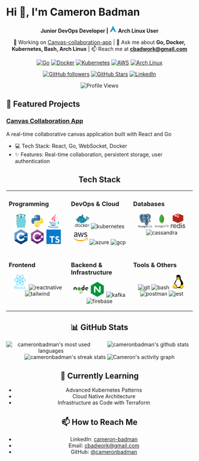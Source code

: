 # Hi 👋, I'm Cameron Badman

<div align="center">
  
**Junior DevOps Developer | <img src="https://raw.githubusercontent.com/devicons/devicon/master/icons/archlinux/archlinux-original.svg" alt="arch" width="20" height="20"/> Arch Linux User**

🔭 Working on [Canvas-collaboration-app](https://github.com/CameronBadman/Canvis-collab-webapp) | 💬 Ask me about **Go, Docker, Kubernetes, Bash, Arch Linux** | 📫 Reach me at **cbadwork@gmail.com**

[![Go](https://img.shields.io/badge/Go-00ADD8?style=for-the-badge&logo=go&logoColor=white)](https://golang.org)
[![Docker](https://img.shields.io/badge/Docker-2CA5E0?style=for-the-badge&logo=docker&logoColor=white)](https://www.docker.com/)
[![Kubernetes](https://img.shields.io/badge/kubernetes-326ce5.svg?&style=for-the-badge&logo=kubernetes&logoColor=white)](https://kubernetes.io)
[![AWS](https://img.shields.io/badge/AWS-232F3E?style=for-the-badge&logo=amazon-aws&logoColor=white)](https://aws.amazon.com)
[![Arch Linux](https://img.shields.io/badge/Arch_Linux-1793D1?style=for-the-badge&logo=arch-linux&logoColor=white)](https://archlinux.org)

[![GitHub followers](https://img.shields.io/github/followers/cameronbadman?logo=GitHub&style=for-the-badge)](https://github.com/cameronbadman)
[![GitHub Stars](https://img.shields.io/github/stars/cameronbadman?logo=github&style=for-the-badge)](https://github.com/cameronbadman)
[![LinkedIn](https://img.shields.io/badge/LinkedIn-0077B5?style=for-the-badge&logo=linkedin&logoColor=white)](https://www.linkedin.com/in/cameron-badman-5314ba1b8/)

![Profile Views](https://komarev.com/ghpvc/?username=cameronbadman&color=blue&style=for-the-badge)

</div>

## 🚀 Featured Projects

### [Canvas Collaboration App](https://github.com/CameronBadman/Canvis-collab-webapp)
A real-time collaborative canvas application built with React and Go
- 💻 Tech Stack: React, Go, WebSocket, Docker
- ✨ Features: Real-time collaboration, persistent storage, user authentication

<h2 align="center">Tech Stack</h2>

<div align="center">
<table>
<tr>
<td width="33%" valign="top">

### Programming
<p align="center">
<img src="https://raw.githubusercontent.com/devicons/devicon/master/icons/go/go-original.svg" alt="go" width="40" height="40"/>
<img src="https://raw.githubusercontent.com/devicons/devicon/master/icons/python/python-original.svg" alt="python" width="40" height="40"/>
<img src="https://raw.githubusercontent.com/devicons/devicon/master/icons/java/java-original.svg" alt="java" width="40" height="40"/>
<img src="https://raw.githubusercontent.com/devicons/devicon/master/icons/cplusplus/cplusplus-original.svg" alt="cplusplus" width="40" height="40"/>
<img src="https://raw.githubusercontent.com/devicons/devicon/master/icons/csharp/csharp-original.svg" alt="csharp" width="40" height="40"/>
<img src="https://raw.githubusercontent.com/devicons/devicon/master/icons/typescript/typescript-original.svg" alt="typescript" width="40" height="40"/>
</p>
</td>
<td width="33%" valign="top">

### DevOps & Cloud
<p align="center">
<img src="https://raw.githubusercontent.com/devicons/devicon/master/icons/docker/docker-original-wordmark.svg" alt="docker" width="40" height="40"/>
<img src="https://www.vectorlogo.zone/logos/kubernetes/kubernetes-icon.svg" alt="kubernetes" width="40" height="40"/>
<img src="https://raw.githubusercontent.com/devicons/devicon/master/icons/amazonwebservices/amazonwebservices-original-wordmark.svg" alt="aws" width="40" height="40"/>
<img src="https://www.vectorlogo.zone/logos/microsoft_azure/microsoft_azure-icon.svg" alt="azure" width="40" height="40"/>
<img src="https://www.vectorlogo.zone/logos/google_cloud/google_cloud-icon.svg" alt="gcp" width="40" height="40"/>
</p>
</td>
<td width="33%" valign="top">

### Databases
<p align="center">
<img src="https://raw.githubusercontent.com/devicons/devicon/master/icons/postgresql/postgresql-original-wordmark.svg" alt="postgresql" width="40" height="40"/>
<img src="https://raw.githubusercontent.com/devicons/devicon/master/icons/mongodb/mongodb-original-wordmark.svg" alt="mongodb" width="40" height="40"/>
<img src="https://raw.githubusercontent.com/devicons/devicon/master/icons/redis/redis-original-wordmark.svg" alt="redis" width="40" height="40"/>
<img src="https://www.vectorlogo.zone/logos/apache_cassandra/apache_cassandra-icon.svg" alt="cassandra" width="40" height="40"/>
</p>
</td>
</tr>
<tr>
<td width="33%" valign="top">

### Frontend
<p align="center">
<img src="https://raw.githubusercontent.com/devicons/devicon/master/icons/react/react-original-wordmark.svg" alt="react" width="40" height="40"/>
<img src="https://reactnative.dev/img/header_logo.svg" alt="reactnative" width="40" height="40"/>
<img src="https://www.vectorlogo.zone/logos/tailwindcss/tailwindcss-icon.svg" alt="tailwind" width="40" height="40"/>
</p>
</td>
<td width="33%" valign="top">

### Backend & Infrastructure
<p align="center">
<img src="https://raw.githubusercontent.com/devicons/devicon/master/icons/nodejs/nodejs-original-wordmark.svg" alt="nodejs" width="40" height="40"/>
<img src="https://raw.githubusercontent.com/devicons/devicon/master/icons/nginx/nginx-original.svg" alt="nginx" width="40" height="40"/>
<img src="https://www.vectorlogo.zone/logos/apache_kafka/apache_kafka-icon.svg" alt="kafka" width="40" height="40"/>
<img src="https://www.vectorlogo.zone/logos/firebase/firebase-icon.svg" alt="firebase" width="40" height="40"/>
</p>
</td>
<td width="33%" valign="top">

### Tools & Others
<p align="center">
<img src="https://www.vectorlogo.zone/logos/git-scm/git-scm-icon.svg" alt="git" width="40" height="40"/>
<img src="https://www.vectorlogo.zone/logos/gnu_bash/gnu_bash-icon.svg" alt="bash" width="40" height="40"/>
<img src="https://raw.githubusercontent.com/devicons/devicon/master/icons/linux/linux-original.svg" alt="linux" width="40" height="40"/>
<img src="https://www.vectorlogo.zone/logos/getpostman/getpostman-icon.svg" alt="postman" width="40" height="40"/>
<img src="https://www.vectorlogo.zone/logos/jestjsio/jestjsio-icon.svg" alt="jest" width="40" height="40"/>
</p>
</td>
</tr>
</table>

## 📊 GitHub Stats

<div align="center">
<div style="display: grid; grid-template-columns: repeat(2, 1fr); gap: 20px;">
  <!-- Most Used Languages -->
  <picture>
    <source
      srcset="https://github-readme-stats.vercel.app/api/top-langs?username=cameronbadman&show_icons=true&locale=en&layout=compact&theme=dark&card_width=320"
      media="(prefers-color-scheme: dark)"
    />
    <source
      srcset="https://github-readme-stats.vercel.app/api/top-langs?username=cameronbadman&show_icons=true&locale=en&layout=compact&theme=light&card_width=320"
      media="(prefers-color-scheme: light)"
    />
    <img
      src="https://github-readme-stats.vercel.app/api/top-langs?username=cameronbadman&show_icons=true&locale=en&layout=compact&card_width=320"
      alt="cameronbadman's most used languages"
    />
  </picture>

  <!-- GitHub Stats -->
  <picture>
    <source
      srcset="https://github-readme-stats.vercel.app/api?username=cameronbadman&show_icons=true&locale=en&theme=dark&hide=contribs&card_width=320"
      media="(prefers-color-scheme: dark)"
    />
    <source
      srcset="https://github-readme-stats.vercel.app/api?username=cameronbadman&show_icons=true&locale=en&theme=light&hide=contribs&card_width=320"
      media="(prefers-color-scheme: light)"
    />
    <img
      src="https://github-readme-stats.vercel.app/api?username=cameronbadman&show_icons=true&locale=en&hide=contribs&card_width=320"
      alt="cameronbadman's github stats"
    />
  </picture>
</div>

<!-- Streak Stats -->
<picture>
  <source
    srcset="https://github-readme-streak-stats.herokuapp.com/?user=cameronbadman&theme=dark&card_width=800"
    media="(prefers-color-scheme: dark)"
  />
  <source
    srcset="https://github-readme-streak-stats.herokuapp.com/?user=cameronbadman&theme=default&card_width=800"
    media="(prefers-color-scheme: light)"
  />
  <img
    src="https://github-readme-streak-stats.herokuapp.com/?user=cameronbadman&card_width=800"
    alt="cameronbadman's streak stats"
  />
</picture>

<!-- Activity Graph -->
<picture>
  <source
    srcset="https://github-readme-activity-graph.vercel.app/graph?username=cameronbadman&theme=github-dark&area=true&hide_border=true"
    media="(prefers-color-scheme: dark)"
  />
  <source
    srcset="https://github-readme-activity-graph.vercel.app/graph?username=cameronbadman&theme=minimal&area=true&hide_border=true"
    media="(prefers-color-scheme: light)"
  />
  <img src="https://github-readme-activity-graph.vercel.app/graph?username=cameronbadman&theme=minimal&area=true&hide_border=true" alt="Cameron's activity graph"/>
</picture>

</div>

## 🌱 Currently Learning
- Advanced Kubernetes Patterns
- Cloud Native Architecture
- Infrastructure as Code with Terraform

## 📫 How to Reach Me
- LinkedIn: [cameron-badman](https://www.linkedin.com/in/cameron-badman-5314ba1b8/)
- Email: cbadwork@gmail.com
- GitHub: [@cameronbadman](https://github.com/cameronbadman)
